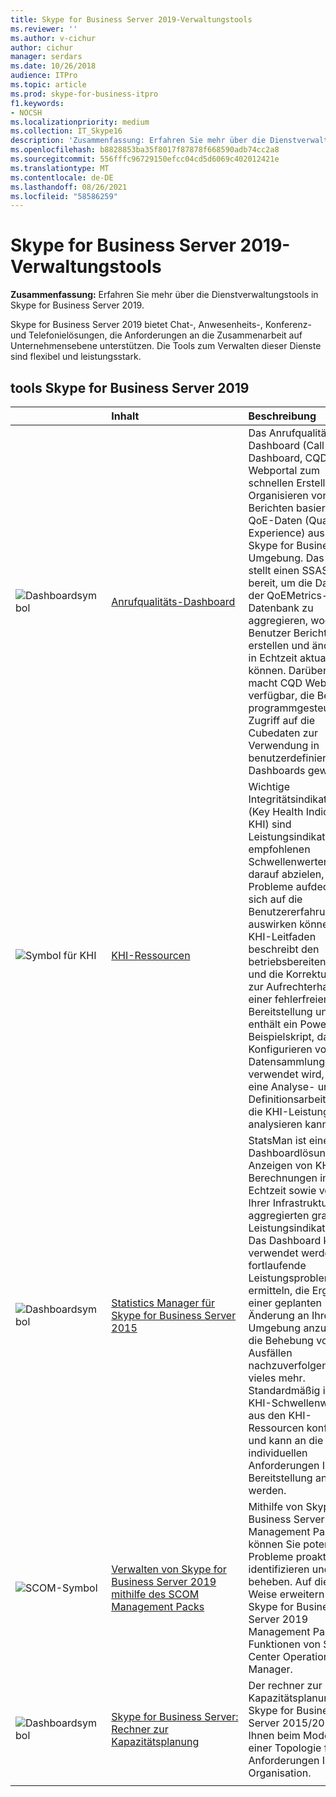 ```yaml
---
title: Skype for Business Server 2019-Verwaltungstools
ms.reviewer: ''
ms.author: v-cichur
author: cichur
manager: serdars
ms.date: 10/26/2018
audience: ITPro
ms.topic: article
ms.prod: skype-for-business-itpro
f1.keywords:
- NOCSH
ms.localizationpriority: medium
ms.collection: IT_Skype16
description: 'Zusammenfassung: Erfahren Sie mehr über die Dienstverwaltungstools in Skype for Business Server 2019.'
ms.openlocfilehash: b8828853ba35f8017f87878f668590adb74cc2a8
ms.sourcegitcommit: 556fffc96729150efcc04cd5d6069c402012421e
ms.translationtype: MT
ms.contentlocale: de-DE
ms.lasthandoff: 08/26/2021
ms.locfileid: "58586259"
---
```

# <a name="skype-for-business-server-2019-management-tools"></a>Skype for Business Server 2019-Verwaltungstools
 
**Zusammenfassung:** Erfahren Sie mehr über die Dienstverwaltungstools in Skype for Business Server 2019.
  
Skype for Business Server 2019 bietet Chat-, Anwesenheits-, Konferenz- und Telefonielösungen, die Anforderungen an die Zusammenarbeit auf Unternehmensebene unterstützen. Die Tools zum Verwalten dieser Dienste sind flexibel und leistungsstark.
  
## <a name="skype-for-business-server-2019-tools"></a>tools Skype for Business Server 2019

||**Inhalt**|**Beschreibung**|
|:-----|:-----|:-----|
|![Dashboardsymbol](../SfbServer/media/144fef0b-3ff0-4298-8b03-978bda9e923b.png)|[Anrufqualitäts-Dashboard](../SfbServer/management-tools/call-quality-dashboard/call-quality-dashboard.md) <br/> |Das Anrufqualitäts-Dashboard (Call Quality Dashboard, CQD) ist ein Webportal zum schnellen Erstellen und Organisieren von Berichten basierend auf QoE-Daten (Quality of Experience) aus Ihrer Skype for Business Umgebung. Das CQD stellt einen SSAS-Cube bereit, um die Daten in der QoEMetrics-Datenbank zu aggregieren, wodurch Benutzer Berichte erstellen und ändern und in Echtzeit aktualisieren können. Darüber hinaus macht CQD Web-APIs verfügbar, die Benutzern programmgesteuerten Zugriff auf die Cubedaten zur Verwendung in benutzerdefinierten Dashboards gewähren.  <br/> |
|![Symbol für KHI](../SfbServer/media/8759b767-b689-4a95-94a5-5b27c5688688.png)|[KHI-Ressourcen](https://www.microsoft.com/download/details.aspx?id=57519) <br/> |Wichtige Integritätsindikatoren (Key Health Indicators, KHI) sind Leistungsindikatoren mit empfohlenen Schwellenwerten, die darauf abzielen, Probleme aufdecken, die sich auf die Benutzererfahrung auswirken können. Der KHI-Leitfaden beschreibt den betriebsbereiten Prozess und die Korrekturschritte zur Aufrechterhaltung einer fehlerfreien Bereitstellung und enthält ein PowerShell-Beispielskript, das zum Konfigurieren von KHI-Datensammlungen verwendet wird, sowie eine Analyse- und Definitionsarbeitsmappe, die KHI-Leistungsdaten analysieren kann.  <br/> |
|![Dashboardsymbol](../SfbServer/media/144fef0b-3ff0-4298-8b03-978bda9e923b.png)|[Statistics Manager für Skype for Business Server 2015](../SfbServer/management-tools/statistics-manager/statistics-manager.md) <br/> |StatsMan ist eine Dashboardlösung zum Anzeigen von KHI-Berechnungen in Echtzeit sowie von in Ihrer Infrastruktur aggregierten graphierten Leistungsindikatoren. Das Dashboard kann verwendet werden, um fortlaufende Leistungsprobleme zu ermitteln, die Ergebnisse einer geplanten Änderung an Ihrer Umgebung anzuzeigen, die Behebung von Ausfällen nachzuverfolgen und vieles mehr. Standardmäßig ist es mit KHI-Schwellenwerten aus den KHI-Ressourcen konfiguriert und kann an die individuellen Anforderungen Ihrer Bereitstellung angepasst werden.  <br/> |
|![SCOM-Symbol](../SfbServer/media/3a7601cb-dd2f-4606-8a3b-07c7abdc091a.png)|[Verwalten von Skype for Business Server 2019 mithilfe des SCOM Management Packs](tools/scom-management-pack-use-2019.md) <br/> |Mithilfe von Skype for Business Server 2019 Management Packs können Sie potenzielle Probleme proaktiv identifizieren und beheben. Auf diese Weise erweitern die Skype for Business Server 2019 Management Packs die Funktionen von System Center Operations Manager.  <br/> |
|![Dashboardsymbol](../SfbServer/media/144fef0b-3ff0-4298-8b03-978bda9e923b.png)|[Skype for Business Server: Rechner zur Kapazitätsplanung](../SfbServer/management-tools/capacity-planning-calculator.md) <br/> |Der rechner zur Kapazitätsplanung Skype for Business Server 2015/2019 hilft Ihnen beim Modellieren einer Topologie für die Anforderungen Ihrer Organisation.  <br/> |
||